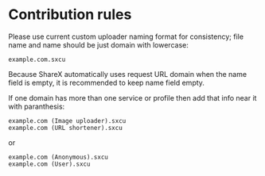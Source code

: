 # Contribution rules

Please use current custom uploader naming format for consistency; file name and name should be just domain with lowercase:

```
example.com.sxcu
```

Because ShareX automatically uses request URL domain when the name field is empty, it is recommended to keep name field empty.

If one domain has more than one service or profile then add that info near it with paranthesis:

```
example.com (Image uploader).sxcu
example.com (URL shortener).sxcu
```

or

```
example.com (Anonymous).sxcu
example.com (User).sxcu
```
